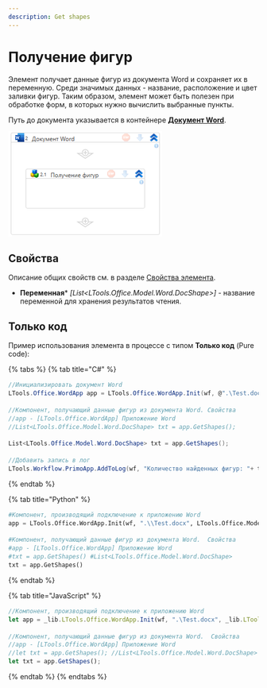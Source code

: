 ```yaml
---
description: Get shapes
---
```



# Получение фигур

Элемент получает данные фигур из документа Word и сохраняет их в переменную. Среди значимых данных - название, расположение и цвет заливки фигур. Таким образом, элемент может быть полезен при обработке форм, в которых нужно вычислить выбранные пункты. 

Путь до документа указывается в контейнере [**Документ Word**](https://docs.primo-rpa.ru/primo-rpa/g_elements/el_basic/els_word/el_word_app).

![](<../../../.gitbook/assets1/word-get-shapes.png>)


## Свойства
Описание общих свойств см. в разделе [Свойства элемента](https://docs.primo-rpa.ru/primo-rpa/primo-studio/process/elements#svoistva-elementa).

* **Переменная*** *[List<LTools.Office.Model.Word.DocShape>]* - название переменной для хранения результатов чтения.


## Только код

Пример использования элемента в процессе с типом **Только код** (Pure code):

{% tabs %}
{% tab title="C#" %}
```csharp
//Инициализировать документ Word
LTools.Office.WordApp app = LTools.Office.WordApp.Init(wf, @".\Test.docx", LTools.Office.Model.InteropTypes.DX);
		
//Компонент, получающий данные фигур из документа Word. Свойства
//app - [LTools.Office.WordApp] Приложение Word
//List<LTools.Office.Model.Word.DocShape> txt = app.GetShapes();
		
List<LTools.Office.Model.Word.DocShape> txt = app.GetShapes();
		
//Добавить запись в лог
LTools.Workflow.PrimoApp.AddToLog(wf, "Количество найденных фигур: "+ txt.Count, LTools.Enums.LogMessageType.Info);
```
{% endtab %}

{% tab title="Python" %}
```python
#Компонент, производящий подключение к приложению Word
app = LTools.Office.WordApp.Init(wf, ".\\Test.docx", LTools.Office.Model.InteropTypes.DX)
	
#Компонент, получающий данные фигур из документа Word.  Свойства
#app - [LTools.Office.WordApp] Приложение Word
#txt = app.GetShapes() #List<LTools.Office.Model.Word.DocShape>
txt = app.GetShapes() 
```
{% endtab %}

{% tab title="JavaScript" %}
```javascript
//Компонент, производящий подключение к приложению Word
let app = _lib.LTools.Office.WordApp.Init(wf, ".\Test.docx", _lib.LTools.Office.Model.InteropTypes.DX);

//Компонент, получающий данные фигур из документа Word.  Свойства
//app - [LTools.Office.WordApp] Приложение Word
//let txt = app.GetShapes(); //List<LTools.Office.Model.Word.DocShape>
let txt = app.GetShapes();
```
{% endtab %}
{% endtabs %}

